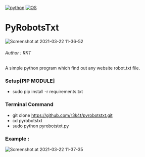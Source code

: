 [![python](https://img.shields.io/badge/Program-Python-brightgreen.svg)](https://www.python.org/downloads/release/python/)
[![OS](https://img.shields.io/badge/Tested%20On-Linux-yellowgreen.svg)](https://en.wikipedia.org/wiki/Linux)
# PyRobotsTxt

![Screenshot at 2021-03-22 11-36-52](https://user-images.githubusercontent.com/69615463/111946478-c5872d80-8b05-11eb-8623-3d88dac2b6a8.png)

<h6>Author : RKT</h6>

A simple python program which find out any website robot.txt file.

### Setup[PIP MODULE] ###

+ sudo pip install -r requirements.txt

### Terminal Command ###

+ git clone https://github.com/r3k4t/pyrobotstxt.git
+ cd pyrobotstxt
+ sudo python pyrobotstxt.py


### Example : ###

![Screenshot at 2021-03-22 11-37-35](https://user-images.githubusercontent.com/69615463/111946571-ed769100-8b05-11eb-91e7-50036078d5d6.png)








